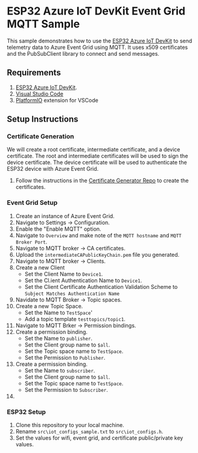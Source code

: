 # ESP32 Azure IoT DevKit Event Grid MQTT Sample

This sample demonstrates how to use the [ESP32 Azure IoT DevKit](https://www.espressif.com/products/devkits/esp32-azure-kit/overview) to send telemetry data to Azure Event Grid using MQTT.  It uses x509 certificates and the PubSubClient library to connect and send messages.

## Requirements

1. [ESP32 Azure IoT DevKit](https://www.espressif.com/products/devkits/esp32-azure-kit/overview).
1. [Visual Studio Code](https://code.visualstudio.com)
1. [PlatformIO](https://marketplace.visualstudio.com/items?itemName=platformio.platformio-ide) extension for VSCode


## Setup Instructions

### Certificate Generation

We will create a root certificate, intermediate certificate, and a device certificate. The root and intermediate certificates will be used to sign the device certificate. The device certificate will be used to authenticate the ESP32 device with Azure Event Grid.

1. Follow the instructions in the [Certificate Generator Repo](https://github.com/howardginsburg/CertificateGenerator) to create the certificates.

### Event Grid Setup

1. Create an instance of Azure Event Grid.
1. Navigate to Settings -> Configuration.
1. Enable the "Enable MQTT" option.
1. Navigate to `Overview` and make note of the `MQTT hostname` and `MQTT Broker Port`.
1. Navigate to MQTT broker -> CA certificates.
1. Upload the `intermediateCAPublicKeyChain.pem` file you generated.
1. Navigate to MQTT broker -> Clients.
1. Create a new Client
    - Set the Client Name to `Device1`.
    - Set the Cl.ient Authentication Name to `Device1`.
    - Set the Client Certificate Authentication Validation Scheme to `Subject Matches Authentication Name`
1. Navidate to MQTT Broker -> Topic spaces.
1. Create a new Topic Space.
    - Set the Name to `TestSpace`'
    - Add a topic template `testtopics/topic1`.
1. Navigate to MQTT Brker -> Permission bindings.
1. Create a permission binding.
    - Set the Name to `publisher`.
    - Set the Client group name to `$all`.
    - Set the Topic space name to `TestSpace`.
    - Set the Permission to `Publisher`.
1. Create a permission binding.
    - Set the Name to `subscriber`.
    - Set the Client group name to `$all`.
    - Set the Topic space name to `TestSpace`.
    - Set the Permission to `Subscriber`.
1.

### ESP32 Setup

1. Clone this repository to your local machine.
1. Rename `src\iot_configs_sample.txt` to `src\iot_configs.h`.
1. Set the values for wifi, event grid, and certificate public/private key values.
